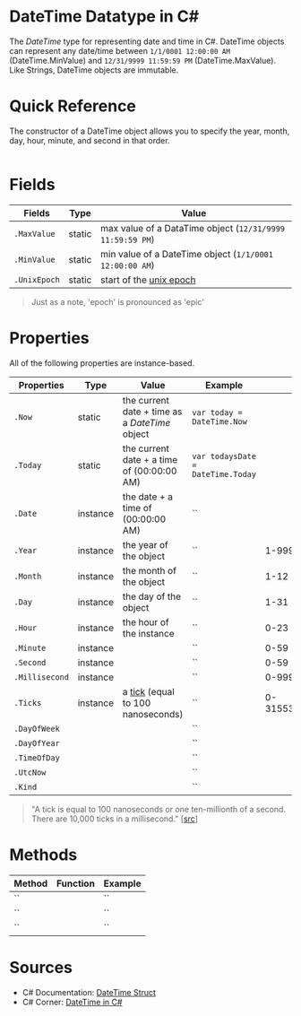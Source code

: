 # DateTime Datatype in C#
The _DateTime_ type for representing date and time in C#. DateTime objects can represent any date/time between `1/1/0001 12:00:00 AM` (DateTime.MinValue) and 
`12/31/9999 11:59:59 PM` (DateTime.MaxValue). Like Strings, DateTime objects are immutable.

# Quick Reference
The constructor of a DateTime object allows you to specify the year, month, day, hour, minute, and second in that order.
```C#

```

# Fields
| Fields | Type | Value |
| ------ | ---- | ----- |
| `.MaxValue` | static | max value of a DataTime object (`12/31/9999 11:59:59 PM`) |
| `.MinValue` | static | min value of a DateTime object (`1/1/0001 12:00:00 AM`) |
| `.UnixEpoch` | static | start of the [unix epoch](https://www.howtogeek.com/759337/what-is-the-unix-epoch-and-how-does-unix-time-work/) |
> Just as a note, 'epoch' is pronounced as 'epic'

# Properties
All of the following properties are instance-based.

| Properties | Type | Value | Example | Range | 
| ---------- | ---- |  ---- | ------- | ----- | 
| `.Now` | static | the current date + time as a _DateTime_ object | `var today = DateTime.Now` |  |
| `.Today` | static | the current date + a time of (00:00:00 AM) | `var todaysDate = DateTime.Today` |  | 
| `.Date` | instance | the date + a time of (00:00:00 AM) | `` |  |
| `.Year` | instance | the year of the object | `` | 1-9999 |
| `.Month` | instance | the month of the object | `` | 1-12 |
| `.Day` | instance | the day of the object | `` | 1-31 |
| `.Hour` | instance | the hour of the instance | `` | 0-23 |
| `.Minute` | instance |  | `` | 0-59 | 
| `.Second` | instance |  | `` | 0-59 |
| `.Millisecond` | instance |  | `` | 0-999 |
| `.Ticks` | instance | a [tick](https://docs.microsoft.com/en-us/dotnet/api/system.timespan.ticks?view=net-6.0) (equal to 100 nanoseconds) | `` | 0-3155378975999999999 |
| `.DayOfWeek` |  |  | `` |  |
| `.DayOfYear` |  |  | `` |  |
| `.TimeOfDay` |  |  | `` |  |
| `.UtcNow` |  |  | `` |  |
| `.Kind` |   | | `` |  |
>  "A tick is equal to 100 nanoseconds or one ten-millionth of a second. There are 10,000 ticks in a millisecond." \[[src](https://docs.microsoft.com/en-us/dotnet/api/system.timespan.ticks?view=net-6.0)\]

# Methods
| Method | Function | Example | 
| ------ | -------- | ------- |
| `` |  | `` |
| `` |  | `` |
| `` |  | `` |

# Sources
- C# Documentation: [DateTime Struct](https://docs.microsoft.com/en-us/dotnet/api/system.datetime?view=net-6.0)
- C# Corner: [DateTime in C#](https://www.c-sharpcorner.com/article/datetime-in-c-sharp/)
